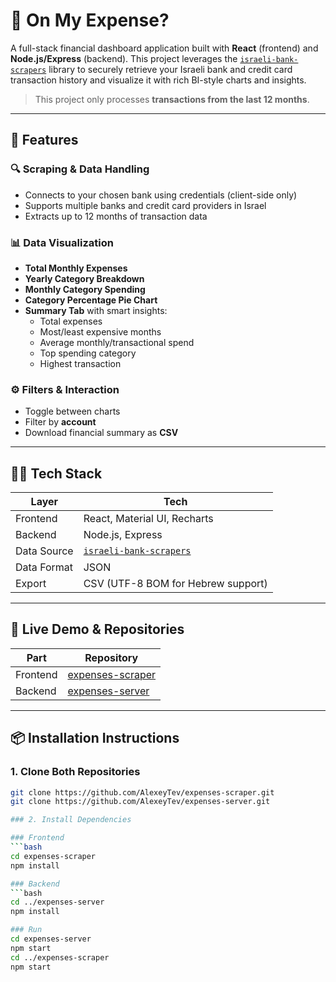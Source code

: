 # 💸 On My Expense?

A full-stack financial dashboard application built with **React** (frontend) and **Node.js/Express** (backend). This project leverages the [`israeli-bank-scrapers`](https://github.com/eshaham/israeli-bank-scrapers) library to securely retrieve your Israeli bank and credit card transaction history and visualize it with rich BI-style charts and insights.

> This project only processes **transactions from the last 12 months**.

---

## 🚀 Features

### 🔍 Scraping & Data Handling
- Connects to your chosen bank using credentials (client-side only)
- Supports multiple banks and credit card providers in Israel
- Extracts up to 12 months of transaction data

### 📊 Data Visualization
- **Total Monthly Expenses**
- **Yearly Category Breakdown** 
- **Monthly Category Spending** 
- **Category Percentage Pie Chart**
- **Summary Tab** with smart insights:
  - Total expenses
  - Most/least expensive months
  - Average monthly/transactional spend
  - Top spending category
  - Highest transaction

### ⚙️ Filters & Interaction
- Toggle between charts
- Filter by **account**
- Download financial summary as **CSV**

---

## 🧑‍💻 Tech Stack

| Layer       | Tech                                                                 |
|-------------|----------------------------------------------------------------------|
| Frontend    | React, Material UI, Recharts                                         |
| Backend     | Node.js, Express                                                     |
| Data Source | [`israeli-bank-scrapers`](https://github.com/eshaham/israeli-bank-scrapers) |
| Data Format | JSON                                                                 |
| Export      | CSV (UTF-8 BOM for Hebrew support)                                   |

---

## 🧪 Live Demo & Repositories

| Part       | Repository |
|------------|------------|
| Frontend   | [expenses-scraper](https://github.com/AlexeyTev/expenses-scraper) |
| Backend    | [expenses-server](https://github.com/AlexeyTev/expenses-server) |

---

## 📦 Installation Instructions

### 1. Clone Both Repositories

```bash
git clone https://github.com/AlexeyTev/expenses-scraper.git
git clone https://github.com/AlexeyTev/expenses-server.git

### 2. Install Dependencies

### Frontend
```bash
cd expenses-scraper
npm install

### Backend
```bash
cd ../expenses-server
npm install

### Run
cd expenses-server
npm start
cd ../expenses-scraper
npm start
